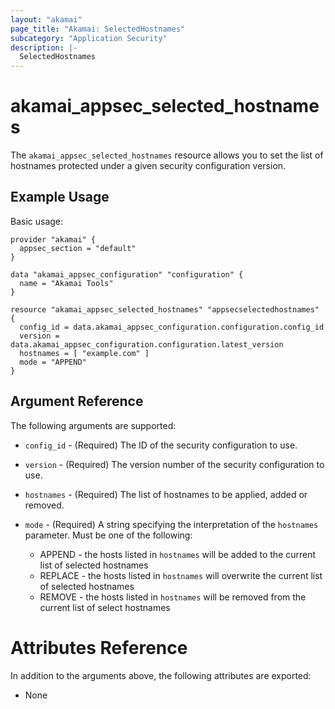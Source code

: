 ```yaml
---
layout: "akamai"
page_title: "Akamai: SelectedHostnames"
subcategory: "Application Security"
description: |-
  SelectedHostnames
---
```


# akamai_appsec_selected_hostnames


The `akamai_appsec_selected_hostnames` resource allows you to set the list of hostnames protected under a given security configuration version.


## Example Usage

Basic usage:

```hcl
provider "akamai" {
  appsec_section = "default"
}

data "akamai_appsec_configuration" "configuration" {
  name = "Akamai Tools"
}

resource "akamai_appsec_selected_hostnames" "appsecselectedhostnames" {
  config_id = data.akamai_appsec_configuration.configuration.config_id
  version = data.akamai_appsec_configuration.configuration.latest_version
  hostnames = [ "example.com" ]
  mode = "APPEND"
}

```

## Argument Reference

The following arguments are supported:

* `config_id` - (Required) The ID of the security configuration to use.

* `version` - (Required) The version number of the security configuration to use.

* `hostnames` - (Required) The list of hostnames to be applied, added or removed.

* `mode` - (Required) A string specifying the interpretation of the `hostnames` parameter. Must be one of the following:

  * APPEND - the hosts listed in `hostnames` will be added to the current list of selected hostnames
  * REPLACE - the hosts listed in `hostnames` will overwrite the current list of selected hostnames
  * REMOVE - the hosts listed in `hostnames` will be removed from the current list of select hostnames

# Attributes Reference

In addition to the arguments above, the following attributes are exported:

* None

